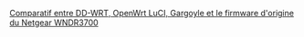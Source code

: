 [Comparatif entre DD-WRT, OpenWrt LuCI, Gargoyle et le firmware d'origine du Netgear WNDR3700](http://1twitif.github.io/router-firmware-test/)
